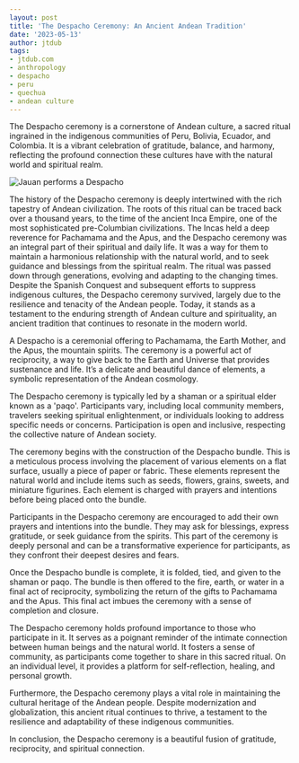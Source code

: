 ```yaml
---
layout: post
title: 'The Despacho Ceremony: An Ancient Andean Tradition'
date: '2023-05-13'
author: jtdub
tags:
- jtdub.com
- anthropology
- despacho
- peru
- quechua
- andean culture
---
```


The Despacho ceremony is a cornerstone of Andean culture, a sacred ritual ingrained in the indigenous communities of Peru, Bolivia, Ecuador, and Colombia. It is a vibrant celebration of gratitude, balance, and harmony, reflecting the profound connection these cultures have with the natural world and spiritual realm.

![Jauan performs a Despacho](https://imagedelivery.net/KfNXtSV3XH0tLyWKv3PbRw/608dbbd1-a69b-4d52-850f-d32fdd42d000/public)

The history of the Despacho ceremony is deeply intertwined with the rich tapestry of Andean civilization. The roots of this ritual can be traced back over a thousand years, to the time of the ancient Inca Empire, one of the most sophisticated pre-Columbian civilizations. The Incas held a deep reverence for Pachamama and the Apus, and the Despacho ceremony was an integral part of their spiritual and daily life. It was a way for them to maintain a harmonious relationship with the natural world, and to seek guidance and blessings from the spiritual realm. The ritual was passed down through generations, evolving and adapting to the changing times. Despite the Spanish Conquest and subsequent efforts to suppress indigenous cultures, the Despacho ceremony survived, largely due to the resilience and tenacity of the Andean people. Today, it stands as a testament to the enduring strength of Andean culture and spirituality, an ancient tradition that continues to resonate in the modern world.

A Despacho is a ceremonial offering to Pachamama, the Earth Mother, and the Apus, the mountain spirits. The ceremony is a powerful act of reciprocity, a way to give back to the Earth and Universe that provides sustenance and life. It’s a delicate and beautiful dance of elements, a symbolic representation of the Andean cosmology.

The Despacho ceremony is typically led by a shaman or a spiritual elder known as a 'paqo'. Participants vary, including local community members, travelers seeking spiritual enlightenment, or individuals looking to address specific needs or concerns. Participation is open and inclusive, respecting the collective nature of Andean society.

The ceremony begins with the construction of the Despacho bundle. This is a meticulous process involving the placement of various elements on a flat surface, usually a piece of paper or fabric. These elements represent the natural world and include items such as seeds, flowers, grains, sweets, and miniature figurines. Each element is charged with prayers and intentions before being placed onto the bundle.

Participants in the Despacho ceremony are encouraged to add their own prayers and intentions into the bundle. They may ask for blessings, express gratitude, or seek guidance from the spirits. This part of the ceremony is deeply personal and can be a transformative experience for participants, as they confront their deepest desires and fears.

Once the Despacho bundle is complete, it is folded, tied, and given to the shaman or paqo. The bundle is then offered to the fire, earth, or water in a final act of reciprocity, symbolizing the return of the gifts to Pachamama and the Apus. This final act imbues the ceremony with a sense of completion and closure.

The Despacho ceremony holds profound importance to those who participate in it. It serves as a poignant reminder of the intimate connection between human beings and the natural world. It fosters a sense of community, as participants come together to share in this sacred ritual. On an individual level, it provides a platform for self-reflection, healing, and personal growth.

Furthermore, the Despacho ceremony plays a vital role in maintaining the cultural heritage of the Andean people. Despite modernization and globalization, this ancient ritual continues to thrive, a testament to the resilience and adaptability of these indigenous communities.

In conclusion, the Despacho ceremony is a beautiful fusion of gratitude, reciprocity, and spiritual connection.
